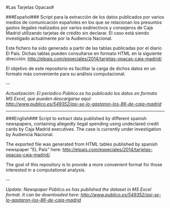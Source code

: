 #Las Tarjetas Opacas#


###Español###
Script para la extracción de los datos publicados por varios medios de comunicación españoles en los que se relacionan los presuntos gastos ilegales realizados por varios exdirectivos y consejeros de Caja Madrid utilizando tarjetas de crédito sin declarar. El caso está siendo investigado actualmente por la Audiencia Nacional. 

Este fichero ha sido generado a partir de las tablas publicadas por el diario El País. Dichas tablas pueden consultarse en formato HTML en la siguiente dirección: http://elpais.com/especiales/2014/tarjetas-opacas-caja-madrid/.

El objetivo de este repositorio es facilitar la carga de dichos datos en un formato más conveniente para su análisis computacional.
 
--

*Actualización:
El periódico Público.es ha publicado los datos en formato MS Excel, que pueden descargarse aquí: http://www.publico.es/549352/asi-se-lo-gastaron-los-86-de-caja-madrid*

- - - - -

###English###
Script to extract data published by different spanish newspapers, containing allegedly ilegal spending using undeclared credit cards by Caja Madrid executives. The case is currently under investigation by Audiencia Nacional.

The exported file was generated from HTML tables published by spanish newspaper "EL País" here: http://elpais.com/especiales/2014/tarjetas-opacas-caja-madrid/.

The goal of this repository is to provide a more convenient format for those interested in a computational analysis.
 
--

*Update:
Newspaper Público.es has published the dataset in MS Excel format. It can be downloaded here: http://www.publico.es/549352/asi-se-lo-gastaron-los-86-de-caja-madrid*